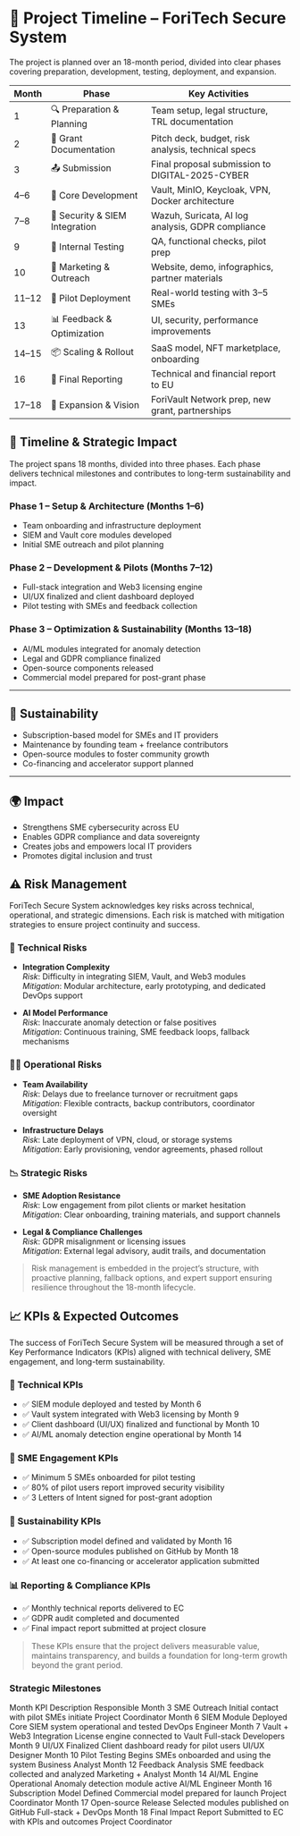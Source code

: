 <!-- markdownlint-disable MD013 -->
# 📅 Project Timeline – ForiTech Secure System

The project is planned over an 18-month period, divided into clear phases covering preparation, development, testing, deployment, and expansion.

| Month | Phase                        | Key Activities                                      |
|-------|------------------------------|-----------------------------------------------------|
| 1     | 🔍 Preparation & Planning     | Team setup, legal structure, TRL documentation      |
| 2     | 📑 Grant Documentation        | Pitch deck, budget, risk analysis, technical specs |
| 3     | 📤 Submission                 | Final proposal submission to DIGITAL-2025-CYBER     |
| 4–6   | 🧱 Core Development            | Vault, MinIO, Keycloak, VPN, Docker architecture    |
| 7–8   | 🔐 Security & SIEM Integration| Wazuh, Suricata, AI log analysis, GDPR compliance   |
| 9     | 🧪 Internal Testing            | QA, functional checks, pilot prep                   |
| 10    | 📢 Marketing & Outreach       | Website, demo, infographics, partner materials      |
| 11–12 | 🧪 Pilot Deployment            | Real-world testing with 3–5 SMEs                    |
| 13    | 📊 Feedback & Optimization    | UI, security, performance improvements              |
| 14–15 | 📦 Scaling & Rollout          | SaaS model, NFT marketplace, onboarding             |
| 16    | 📑 Final Reporting             | Technical and financial report to EU                |
| 17–18 | 🔮 Expansion & Vision          | ForiVault Network prep, new grant, partnerships     |


## 📆 Timeline & Strategic Impact

The project spans 18 months, divided into three phases. Each phase delivers technical milestones and contributes to long-term sustainability and impact.

### Phase 1 – Setup & Architecture (Months 1–6)

- Team onboarding and infrastructure deployment
- SIEM and Vault core modules developed
- Initial SME outreach and pilot planning

### Phase 2 – Development & Pilots (Months 7–12)

- Full-stack integration and Web3 licensing engine
- UI/UX finalized and client dashboard deployed
- Pilot testing with SMEs and feedback collection

### Phase 3 – Optimization & Sustainability (Months 13–18)

- AI/ML modules integrated for anomaly detection
- Legal and GDPR compliance finalized
- Open-source components released
- Commercial model prepared for post-grant phase

---

## 🌱 Sustainability

- Subscription-based model for SMEs and IT providers
- Maintenance by founding team + freelance contributors
- Open-source modules to foster community growth
- Co-financing and accelerator support planned

---

## 🌍 Impact

- Strengthens SME cybersecurity across EU
- Enables GDPR compliance and data sovereignty
- Creates jobs and empowers local IT providers
- Promotes digital inclusion and trust

## ⚠️ Risk Management

ForiTech Secure System acknowledges key risks across technical, operational, and strategic dimensions. Each risk is matched with mitigation strategies to ensure project continuity and success.

### 🔧 Technical Risks

- **Integration Complexity**  
  *Risk*: Difficulty in integrating SIEM, Vault, and Web3 modules  
  *Mitigation*: Modular architecture, early prototyping, and dedicated DevOps support

- **AI Model Performance**  
  *Risk*: Inaccurate anomaly detection or false positives  
  *Mitigation*: Continuous training, SME feedback loops, fallback mechanisms

### 🧑‍💼 Operational Risks

- **Team Availability**  
  *Risk*: Delays due to freelance turnover or recruitment gaps  
  *Mitigation*: Flexible contracts, backup contributors, coordinator oversight

- **Infrastructure Delays**  
  *Risk*: Late deployment of VPN, cloud, or storage systems  
  *Mitigation*: Early provisioning, vendor agreements, phased rollout

### 📉 Strategic Risks

- **SME Adoption Resistance**  
  *Risk*: Low engagement from pilot clients or market hesitation  
  *Mitigation*: Clear onboarding, training materials, and support channels

- **Legal & Compliance Challenges**  
  *Risk*: GDPR misalignment or licensing issues  
  *Mitigation*: External legal advisory, audit trails, and documentation

> Risk management is embedded in the project’s structure, with proactive planning, fallback options, and expert support ensuring resilience throughout the 18-month lifecycle.

## 📈 KPIs & Expected Outcomes

The success of ForiTech Secure System will be measured through a set of Key Performance Indicators (KPIs) aligned with technical delivery, SME engagement, and long-term sustainability.

### 🧪 Technical KPIs

- ✅ SIEM module deployed and tested by Month 6
- ✅ Vault system integrated with Web3 licensing by Month 9
- ✅ Client dashboard (UI/UX) finalized and functional by Month 10
- ✅ AI/ML anomaly detection engine operational by Month 14

### 🤝 SME Engagement KPIs

- ✅ Minimum 5 SMEs onboarded for pilot testing
- ✅ 80% of pilot users report improved security visibility
- ✅ 3 Letters of Intent signed for post-grant adoption

### 🌱 Sustainability KPIs

- ✅ Subscription model defined and validated by Month 16
- ✅ Open-source modules published on GitHub by Month 18
- ✅ At least one co-financing or accelerator application submitted

### 📊 Reporting & Compliance KPIs

- ✅ Monthly technical reports delivered to EC
- ✅ GDPR audit completed and documented
- ✅ Final impact report submitted at project closure

> These KPIs ensure that the project delivers measurable value, maintains transparency, and builds a foundation for long-term growth beyond the grant period.

###    Strategic Milestones

Month         KPI                         Description                                 Responsible
Month 3         SME Outreach                  Initial contact with pilot SMEs initiate    Project Coordinator
Month 6         SIEM Module Deployed          Core SIEM system operational and tested     DevOps Engineer
Month 7         Vault + Web3 Integration  License engine connected to Vault     Full-stack Developers
Month 9         UI/UX Finalized                 Client dashboard ready for pilot users      UI/UX Designer
Month 10  Pilot Testing Begins          SMEs onboarded and using the system     Business Analyst
Month 12  Feedback Analysis         SME feedback collected and analyzed     Marketing + Analyst
Month 14  AI/ML Engine Operational  Anomaly detection module active             AI/ML Engineer
Month 16  Subscription Model Defined  Commercial model prepared for launch      Project Coordinator
Month 17  Open-source Release         Selected modules published on GitHub      Full-stack + DevOps
Month 18  Final Impact Report         Submitted to EC with KPIs and outcomes      Project Coordinator
